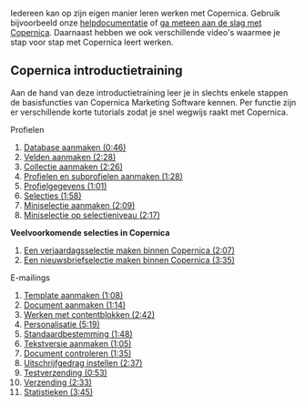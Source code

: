 Iedereen kan op zijn eigen manier leren werken met Copernica. Gebruik
bijvoorbeeld onze
[helpdocumentatie](./help-documentation.md)
of [ga meteen aan de slag met
Copernica](http://www.copernica.com/nl/copernica-proberen). Daarnaast
hebben we ook verschillende video's waarmee je stap voor stap met
Copernica leert werken.

Copernica introductietraining
-----------------------------

Aan de hand van deze introductietraining leer je in slechts enkele
stappen de basisfuncties van Copernica Marketing Software kennen. Per
functie zijn er verschillende korte tutorials zodat je snel wegwijs
raakt met Copernica.

Profielen

1.  [Database aanmaken (0:46)](./profiles-creating-a-database.md)
2.  [Velden aanmaken (2:28)](./profiles-adding-database-fields.md)
3.  [Collectie aanmaken (2:26)](./profiles-adding-collections.md)
4.  [Profielen en subprofielen aanmaken (1:28)](./profiles-adding-profiles-and-subprofiles.md)
5.  [Profielgegevens (1:01)](./profiles-profile-data.md)
6.  [Selecties (1:58)](./profiles-selections.md)
7.  [Miniselectie aanmaken (2:09)](./profiles-creating-a-miniselection.md)
8.  [Miniselectie op selectieniveau (2:17)](./profiles-miniselection-on-selection-level.md)

**Veelvoorkomende selecties in Copernica**

1.  [Een verjaardagsselectie maken binnen Copernica (2:07)](./how-to-create-a-birthday-selection.md)
2.  [Een nieuwsbriefselectie maken binnen Copernica (3:35)](./create-a-mailing-list.md)

E-mailings

1.  [Template aanmaken (1:08)](./emailings-creating-a-new-template.md)
2.  [Document aanmaken (1:14)](./emailings-creating-a-document.md)
3.  [Werken met contentblokken (2:42)](./emailings-using-content-blocks.md)
4.  [Personalisatie (5:19)](./emailings-adding-personalization.md)
5.  [Standaardbestemming (1:48)](./emailings-setting-a-test-destination.md)
6.  [Tekstversie aanmaken (1:05)](./emailings-creating-a-text-version.md)
7.  [Document controleren (1:35)](./emailings-checking-your-document.md)
8.  [Uitschrijfgedrag instellen (2:37)](./emailings-unsubscribe-header.md)
9.  [Testverzending (0:53)](./emailings-sending-a-test-mail.md)
10. [Verzending (2:33)](./emailings-sending-an-emailing.md)
11. [Statistieken (3:45)](./emailings-statistics.md)
